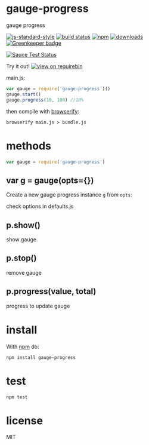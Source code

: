 # gauge-progress

gauge progress

[![js-standard-style](https://img.shields.io/badge/code_style-standard-brightgreen.svg)](https://github.com/feross/standard)
[![build status](https://api.travis-ci.org/JamesKyburz/gauge-progress.svg)](https://travis-ci.org/JamesKyburz/gauge-progress)
[![npm](https://img.shields.io/npm/v/gauge-progress.svg)](https://npmjs.org/package/gauge-progress)
[![downloads](https://img.shields.io/npm/dm/gauge-progress.svg)](https://npmjs.org/package/gauge-progress)
[![Greenkeeper badge](https://badges.greenkeeper.io/JamesKyburz/gauge-progress.svg)](https://greenkeeper.io/)

[![Sauce Test Status](https://saucelabs.com/browser-matrix/gauge-progress.svg)](https://saucelabs.com/u/gauge-progress)

Try it out! [![view on requirebin](http://requirebin.com/badge.png)](http://requirebin.com/?gist=de194560ff8a5f01c287)

main.js:

``` js
var gauge = require('gauge-progress')()
gauge.start()
gauge.progress(10, 100) //10%

```

then compile with [browserify](http://browserify.org):

```
browserify main.js > bundle.js
```

# methods

``` js
var gauge = require('gauge-progress')
```

## var g = gauge(opts={})

Create a new gauge progress instance `g` from `opts`:

check options in defaults.js

## p.show()

show gauge

## p.stop()

remove gauge

## p.progress(value, total)

progress to update gauge

# install

With [npm](https://npmjs.org) do:

```
npm install gauge-progress
```

# test

```
npm test
```

# license

MIT

